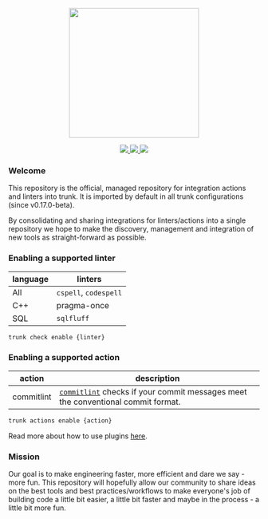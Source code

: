 <!-- trunk-ignore(markdownlint/MD041) -->
<p align="center">
  <a href="https://docs.trunk.io">
    <img height="260" src="https://static.trunk.io/assets/trunk_plugins_logo.png" />
  </a>
</p>
<p align="center">
  <a href="https://marketplace.visualstudio.com/items?itemName=Trunk.io">
    <img src="https://img.shields.io/visual-studio-marketplace/i/Trunk.io?logo=visualstudiocode"/>
  </a>
  <a href="https://slack.trunk.io">
    <img src="https://img.shields.io/badge/slack-slack.trunk.io-blue?logo=slack"/>
  </a>
  <a href="https://docs.trunk.io">
    <img src="https://img.shields.io/badge/docs.trunk.io-7f7fcc?label=docs&logo=readthedocs&labelColor=555555&logoColor=ffffff"/>
  </a>
</p>

### Welcome

This repository is the official, managed repository for integration actions and linters into trunk. It is imported by default in all trunk configurations (since v0.17.0-beta).

By consolidating and sharing integrations for linters/actions into a single repository we hope to make the discovery, management and integration of new tools as straight-forward as possible.

### Enabling a supported linter

| language | linters               |
| -------- | --------------------- |
| All      | `cspell`, `codespell` |
| C++      | pragma-once           |
| SQL      | `sqlfluff`            |

```bash
trunk check enable {linter}
```

### Enabling a supported action

| action     | description                                                                                                                              |
| ---------- | ---------------------------------------------------------------------------------------------------------------------------------------- |
| commitlint | [`commitlint`](https://github.com/conventional-changelog/commitlint) checks if your commit messages meet the conventional commit format. |

```bash
trunk actions enable {action}
```

Read more about how to use plugins [here](https://docs.trunk.io/docs/plugins).

### Mission

Our goal is to make engineering faster, more efficient and dare we say - more fun. This repository will hopefully allow our community to share ideas on the best tools and best practices/workflows to make everyone's job of building code a little bit easier, a little bit faster and maybe in the process - a little bit more fun.
